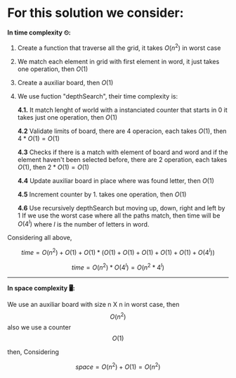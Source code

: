 # **For this solution we consider:**

**In time complexity ⏲:**

1. Create a function that traverse all the grid, it takes $O(n^2)$ in worst case

2. We match each element in grid with first element in word, it just takes
one operation, then $O(1)$

3. Create a auxiliar board, then $O(1)$

4. We use fuction "depthSearch", their time complexity is:

    **4.1.** It match lenght of world with a instanciated counter that starts in 0 it takes just one operation, then $O(1)$
    
    **4.2** Validate limits of board, there are 4 operacion, each takes $O(1)$, then $4*O(1) = O(1)$
    
    **4.3** Checks if there is a match with element of board and word and if the element haven't been selected before, there are 2 operation, each takes $O(1)$, then $2*O(1) = O(1)$

    **4.4** Update auxiliar board in place where was found letter, then $O(1)$
    
    **4.5** Increment counter by 1. takes one operation, then $O(1)$

    **4.6** Use recursively depthSearch but moving up, down, right and left by 1 If we use the worst case where all the paths match, then time will be $O(4^l)$ where $l$ is the number of letters in word.


Considering all above,

  $$time = O(n^2) + O(1) + O(1) * (O(1) + O(1) + O(1) + O(1) + O(1) + O(4^l))$$

  $$time = O(n^2) * O(4^{l}) = O(n^2*4^l)$$


---


**In space complexity 🖥:**

We use an auxiliar board with size n X n in worst case, 
then
$$O(n^2)$$ also we
use a counter $$O(1)$$ 

then, Considering

$$space = O(n^2) + O(1) = O(n^2)$$
